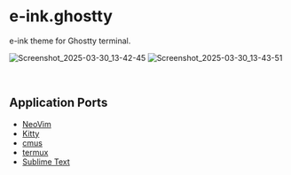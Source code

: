 # e-ink.ghostty

e-ink theme for Ghostty terminal.

![Screenshot_2025-03-30_13-42-45](https://github.com/user-attachments/assets/bbb75ba4-f052-491c-a055-40b4395601b7)
![Screenshot_2025-03-30_13-43-51](https://github.com/user-attachments/assets/3b216972-750f-4a70-a218-25e59a73ec7d)

&nbsp;

## Application Ports

* [NeoVim](https://github.com/e-ink-colorscheme/e-ink.nvim)
* [Kitty](https://github.com/e-ink-colorscheme/e-ink.kitty)
* [cmus](https://github.com/e-ink-colorscheme/e-ink.cmus)
* [termux](https://github.com/e-ink-colorscheme/e-ink.termux)
* [Sublime Text](https://github.com/e-ink-colorscheme/e-ink.subl)

